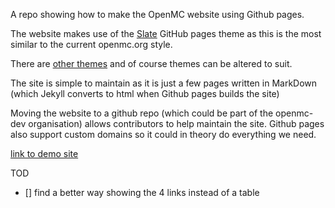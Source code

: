 
A repo showing how to make the OpenMC website using Github pages.

The website makes use of the [Slate](https://github.com/pages-themes/slate) GitHub pages theme as this is the most similar to the current openmc.org style.

There are [other themes](https://pages.github.com/themes/) and of course themes can be altered to suit.

The site is simple to maintain as it is just a few pages written in MarkDown (which Jekyll  converts to html when Github pages builds the site)

Moving the website to a github repo (which could be part of the openmc-dev organisation) allows contributors to help maintain the site. Github pages also support custom domains so it could in theory do everything we need.

[link to demo site](https://shimwell.github.io/example_github_pages_for_openmc/)

TOD
- [] find a better way showing the 4 links instead of a table
